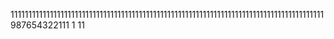 1111111111111111111111111111111111111111111111111111111111111111111111111111111111111111987654322111
1
11
